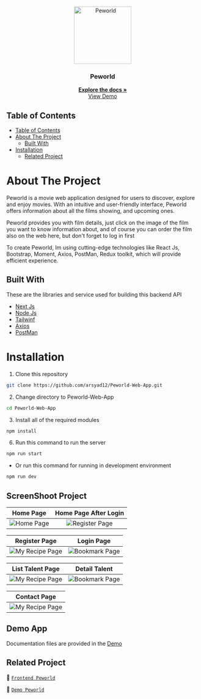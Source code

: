 <br />
<p align="center">
  <div align="center">
    <img height="150" src="https://camo.githubusercontent.com/f1a1550db5f8823206f0cac7c71589628d92184d54370ac6a1fca83d1bd3b406/68747470733a2f2f692e706f7374696d672e63632f3479354d525438392f7065776f726c642d6c6f676f2e706e67" alt="Peworld" border="0"/>
  </div>
  <h3 align="center">Peworld</h3>
  <p align="center">
    <a href="https://github.com/arsyad12/Peworld-Web-App"><strong>Explore the docs »</strong></a>
    <br />
  <a href="https://peworld-hirejob-web-seven.vercel.app/">View Demo</a>
  </p>
</p>

## Table of Contents

- [Table of Contents](#table-of-contents)
- [About The Project](#about-the-project)
  - [Built With](#built-with)
- [Installation](#installation)
  - [Related Project](#related-project)


# About The Project

Peworld is a movie web application designed for users to discover, explore and enjoy movies. With an intuitive and user-friendly interface, Peworld offers information about all the films showing, and upcoming ones. 

Peworld provides you with film details, just click on the image of the film you want to know information about, and of course you can order the film also on the web here, but don't forget to log in first

To create Peworld, Im using cutting-edge technologies like React Js, Bootstrap, Moment, Axios, PostMan, Redux toolkit, which will provide efficient experience.

## Built With

These are the libraries and service used for building this backend API

- [Next Js](https://nextjs.org/docs/)
- [Node Js](https://nodejs.org)
- [Tailwinf](https://tailwindcss.com/)
- [Axios](https://axios-http.com/docs/intro)
- [PostMan](https://www.postman.com/)


# Installation

1. Clone this repository

```sh
git clone https://github.com/arsyad12/Peworld-Web-App.git
```

2. Change directory to Peworld-Web-App

```sh
cd Peworld-Web-App
```

3. Install all of the required modules

```sh
npm install
```

6. Run this command to run the server

```sh
npm run start
```

- Or run this command for running in development environment

```sh
npm run dev
```

## ScreenShoot Project
| Home Page | Home Page After Login|
| :---: | :---: |
|![Home Page](https://i.ibb.co/0c2GKgM/scrnli-12-19-2023-12-14-04-PM.png)|![Register Page](https://i.ibb.co/WHWR6sv/screencapture-peworld-hirejob-web-seven-vercel-app-2023-12-19-12-29-35.png)|


| Register Page | Login Page |
| :---: | :---: |
|![My Recipe Page](https://i.ibb.co/dbzW8JS/screencapture-peworld-hirejob-web-seven-vercel-app-signup-2023-12-19-12-24-46.png)|![Bookmark Page](https://i.ibb.co/WK3jVtY/screencapture-peworld-hirejob-web-seven-vercel-app-login-2023-12-19-12-33-55.png)|


| List Talent Page | Detail Talent |
| :---: | :---: |
|![My Recipe Page](https://i.ibb.co/vkyZQx4/screencapture-peworld-hirejob-web-seven-vercel-app-talent-list-2023-12-19-12-35-56.png)|![Bookmark Page](https://i.ibb.co/6FhQks0/screencapture-peworld-hirejob-web-seven-vercel-app-talent-list-detail-1-2023-12-19-12-38-06.png)|

| Contact Page |
| :---: |
|![My Recipe Page](https://i.ibb.co/FKGvQT3/screencapture-peworld-hirejob-web-seven-vercel-app-talent-list-contact-1-2023-12-19-12-39-06.png)


## Demo App

Documentation files are provided in the [Demo](https://Peworld-Web-App.vercel.app/)

## Related Project

:rocket: [`Frontend Peworld`](https://github.com/arsyad12/Peworld-Web-App)

:rocket: [`Demo Peworld`](https://peworld-hirejob-web-seven.vercel.app/)

